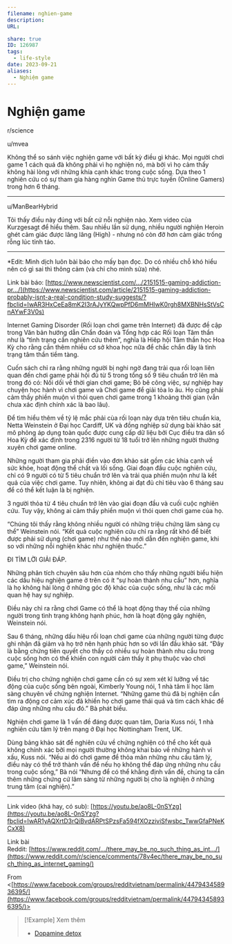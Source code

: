```yaml
---
filename: nghien-game
description: 
URL: 

share: true
ID: 126987
tags:
  - life-style
date: 2023-09-21
aliases:
  - Nghiệm game
---
```

# Nghiện game

r/science

u/mvea 

Không thể so sánh việc nghiện game với bất kỳ điều gì khác. Mọi người chơi game 1 cách quá đà không phải vì họ nghiện nó, mà bởi vì họ cảm thấy không hài lòng với những khía cạnh khác trong cuộc sống. Dựa theo 1 nghiên cứu có sự tham gia hàng nghìn Game thủ trực tuyến (Online Gamers) trong hơn 6 tháng.

__________________

u/ManBearHybrid

Tôi thấy điều này đúng với bất cứ nỗi nghiện nào. Xem video của Kurzgesagt để hiểu thêm. Sau nhiều lần sử dụng, nhiều người nghiện Heroin ghét cảm giác được lâng lâng (High) - nhưng nó còn đỡ hơn cảm giác trống rỗng lúc tỉnh táo. 

__________________

*Edit: Mình dịch luôn bài báo cho mấy bạn đọc. Do có nhiều chỗ khó hiểu nên có gì sai thì thông cảm (và chỉ cho mình sửa) nhé.

Link bài báo: [https://www.newscientist.com/…/2151515-gaming-addiction-pr…/](https://www.newscientist.com/article/2151515-gaming-addiction-probably-isnt-a-real-condition-study-suggests/?fbclid=IwAR3HxCeEa8mK2I3rAJyYKQwpPfD6mMHlwK0rgh8MXBNHsStVsCnAYwF3V0s)

Internet Gaming Disorder (Rối loạn chơi game trên Internet) đã được đề cập trong Văn bản hướng dẫn Chẩn đoán và Tổng hợp các Rối loạn Tâm thần như là “tình trạng cần nghiên cứu thêm”, nghĩa là Hiêp hội Tâm thần học Hoa Kỳ cho rằng cần thêm nhiều cơ sở khoa học nữa để chắc chắn đây là tình trạng tâm thần tiềm tàng.

Cuốn sách chỉ ra rằng những người bị nghi ngờ đang trải qua rối loạn liên quan đến chơi game phải hội đủ từ 5 trong tổng số 9 tiêu chuẩn trở lên mà trong đó có: Nối dối về thời gian chơi game; Bỏ bê công việc, sự nghiệp hay chuyện học hành vì chơi game và Chơi game để giải tỏa lo âu. Họ cũng phải cảm thấy phiền muộn vì thói quen chơi game trong 1 khoảng thời gian (vẫn chưa xác định chính xác là bao lâu).

Để tìm hiểu thêm về tỷ lệ mắc phải cùa rối loạn này dựa trên tiêu chuẩn kia, Netta Weinstein ở Đại học Cardiff, UK và đồng nghiệp sử dụng bài khảo sát mô phỏng áp dụng toàn quốc được cung cấp dữ liệu bởi Cục điều tra dân số Hoa Kỳ để xác định trong 2316 người từ 18 tuổi trở lên những người thường xuyên chơi game online.

Những người tham gia phải điền vào đơn khảo sát gồm các khía cạnh về sức khỏe, hoạt động thể chất và lối sống. Giai đoạn đầu cuộc nghiên cứu, chỉ có 9 người có từ 5 tiêu chuẩn trở lên và trải qua phiền muộn như là kết quả của việc chơi game. Tuy nhiên, không ai đạt đủ chỉ tiêu vào 6 tháng sau để có thể kết luận là bị nghiện.

3 người thỏa từ 4 tiêu chuẩn trở lên vào giai đoạn đầu và cuối cuộc nghiên cứu. Tuy vậy, không ai cảm thấy phiền muộn vì thói quen chơi game của họ.

“Chúng tôi thấy rằng không nhiều người có những triệu chứng lâm sàng cụ thể” Weinstein nói. “Kết quả cuộc nghiên cứu chỉ ra rằng rất khó để biết được phải sử dụng (chơi game) như thế nào mới dẫn đến nghiện game, khi so với những nỗi nghiện khác như nghiện thuốc.”

ĐI TÌM LỜI GIẢI ĐÁP.

Những phân tích chuyên sâu hơn của nhóm cho thấy những người biểu hiện các dấu hiệu nghiện game ở trên có ít “sự hoàn thành nhu cầu” hơn, nghĩa là họ không hài lòng ở những góc độ khác của cuộc sống, như là các mối quan hệ hay sự nghiệp.

Điều này chỉ ra rằng chơi Game có thể là hoạt động thay thế của những người trong tình trạng không hạnh phúc, hơn là hoạt động gây nghiện, Weinstein nói.

Sau 6 tháng, những dấu hiệu rối loạn chơi game của những người từng được ghi nhận đã giảm và họ trở nên hạnh phúc hơn so với lần đầu khảo sát. “Đây là bằng chứng tiên quyết cho thấy có nhiều sự hoàn thành nhu cầu trong cuộc sống hơn có thể khiến con người cảm thấy ít phụ thuộc vào chơi game,” Weinstein nói.

Điều trị cho chứng nghiện chơi game cần có sự xem xét kĩ lưỡng về tác động của cuộc sống bên ngoài, Kimberly Young nói, 1 nhà tâm lí học lâm sàng chuyên về chứng nghiện Internet. “Những game thủ đã bị nghiện cần tìm ra động cơ cảm xúc đã khiến họ chơi game thái quá và tìm cách khác để đáp ứng những nhu cầu đó.” Bà phát biểu.

Nghiện chơi game là 1 vấn đề đáng được quan tâm, Daria Kuss nói, 1 nhà nghiên cứu tâm lý trên mạng ở Đại học Nottingham Trent, UK.

Dùng bảng khảo sát để nghiên cứu về chứng nghiện có thể cho kết quả không chính xác bởi mọi người thường không khai báo về những hành vi xấu, Kuss nói. “Nếu ai đó chơi game để thỏa mãn những nhu cầu tâm lý, điều này có thể trở thành vấn đề nếu họ không thể đáp ứng những nhu cầu trong cuộc sống,” Bà nói “Nhưng để có thể khẳng định vấn đề, chúng ta cần thêm những chứng cứ lâm sàng từ những người bị cho là nghiện ở những trung tâm (cai nghiện).”

__________________

Link video (khá hay, có sub): [https://youtu.be/ao8L-0nSYzg](https://youtu.be/ao8L-0nSYzg?fbclid=IwAR1yAQXrtD3rQiBvdARPtSPzsFa594fXOzziviSfwsbc_TwwGfaPNeKCxX8)

Link bài Reddit: [https://www.reddit.com/…/there_may_be_no_such_thing_as_int…/](https://www.reddit.com/r/science/comments/78v4ec/there_may_be_no_such_thing_as_internet_gaming/)

From <[https://www.facebook.com/groups/redditvietnam/permalink/447943458936395/](https://www.facebook.com/groups/redditvietnam/permalink/447943458936395/)>


> [!Example] Xem thêm
> - [Dopamine detox](./dopamine-detox.md)